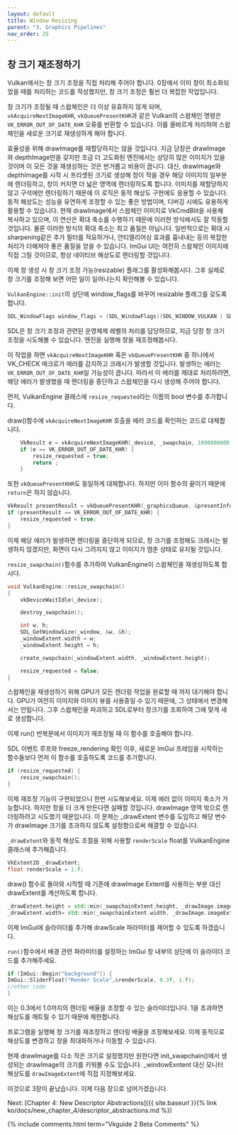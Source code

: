 ```yaml
---
layout: default
title: Window Resizing
parent: "3. Graphics Pipelines"
nav_order: 25
---
```


## 창 크기 재조정하기
Vulkan에서는 창 크기 조정을 직접 처리해 주어야 합니다. 0장에서 이미 창이 최소화되었을 때를 처리하는 코드를 작성했지만, 창 크기 조정은 훨씬 더 복잡한 작업입니다. 

창 크기가 조정될 때 스왑체인은 더 이상 유효하지 않게 되며, `vkAcquireNextImageKHR`, `vkQueuePresentKHR`과 같은 Vulkan의 스왑체인 명령은 `VK_ERROR_OUT_OF_DATE_KHR` 오류를 반환할 수 있습니다. 이를 올바르게 처리하여 스왑체인을 새로운 크기로 재생성하게 해야 합니다.

효율성을 위해 drawImage를 재할당하지는 않을 것입니다. 지금 당장은 drawImage와 depthImage만을 갖지만 조금 더 고도화된 엔진에서는 상당히 많은 이미지가 있을 것이며 이 모든 것을 재생성하는 것은 번거롭고 비용이 큽니다. 대신, drawImage와 depthImage를 시작 시 프리셋된 크기로 생성해 창이 작을 경우 해당 이미지의 일부분에 렌더링하고, 창이 커지면 더 넓은 영역에 렌더링하도록 합니다. 이미지를 재할당하지 않고 구석에만 렌더링하기 때문에 이 로직은 동적 해상도 구현에도 응용할 수 있습니다. 동적 해상도는 성능을 유연하게 조정할 수 있는 좋은 방법이며, 디버깅 시에도 유용하게 활용할 수 있습니다. 현재 drawImage에서 스왑체인 이미지로 VkCmdBlit을 사용해 복사하고 있으며, 이 연산은 확대 축소를 수행하기 때문에 이러한 방식에서도 잘 작동할 것입니다. 물론 이러한 방식의 확대 축소는 최고 품질은 아닙니다. 일반적으로는 확대 시 sharpening같은 추가 필터를 적요하거나, 안티앨리어싱 효과를 흉내내는 등의 복잡한 처리가 더해져야 좋은 품질을 얻을 수 있습니다. ImGui UI는 여전히 스왑체인 이미지에 직접 그릴 것이므로, 항상 네이티브 해상도로 렌더링할 것입니다.

이제 창 생성 시 창 크기 조정 가능(resizable) 플래그를 활성화해봅시다. 그후 실제로 창 크기를 조정해 보면 어떤 일이 일어나는지 확인해볼 수 있습니다.

`VulkanEngine::init`의 상단에 window_flags를 바꾸어 resizable 플래그를 갖도록 합니다.

```cpp
SDL_WindowFlags window_flags = (SDL_WindowFlags)(SDL_WINDOW_VULKAN | SDL_WINDOW_RESIZABLE);
```
SDL은 창 크기 조정과 관련된 운영체제 레벨의 처리를 담당하므로, 지금 당장 창 크기 조정을 시도해볼 수 있습니다. 엔진을 실행해 창을 재조정해봅시다.

이 작업을 하면 `vkAcquireNextImageKHR` 혹은 `vkQueuePresentKHR` 중 하나에서 VK_CHECK 매크로가 에러를 감지하고 크래시가 발생할 것입니다. 발생하는 에러는 `VK_ERROR_OUT_OF_DATE_KHR`일 가능성이 큽니다. 따라서 이 에러를 제대로 처리하려면, 해당 에러가 발생했을 때 렌더링을 중단하고 스왑체인을 다시 생성해 주어야 합니다.

먼저, VulkanEngine 클래스에 `resize_requested`라는 이름의 bool 변수를 추가합니다.

draw()함수에 `vkAcquireNextImageKHR` 호출을 에러 코드를 확인하는 코드로 대체합니다.

```cpp
	VkResult e = vkAcquireNextImageKHR(_device, _swapchain, 1000000000, get_current_frame()._swapchainSemaphore, nullptr, &swapchainImageIndex);
	if (e == VK_ERROR_OUT_OF_DATE_KHR) {
        resize_requested = true;       
		return ;
	}
```

또한 `vkQueuePresentKHR`도 동일하게 대체합니다. 하지만 이미 함수의 끝이기 때문에 `return`은 하지 않습니다.
```cpp
VkResult presentResult = vkQueuePresentKHR(_graphicsQueue, &presentInfo);
if (presentResult == VK_ERROR_OUT_OF_DATE_KHR) {
    resize_requested = true;
}
```

이제 해당 에러가 발생하면 렌더링을 중단하게 되므로, 창 크기를 조정해도 크래시는 발생하지 않겠지만, 화면이 다시 그려지지 않고 이미지가 멈춘 상태로 유지될 것입니다.

`resize_swapchain()`함수를 추가하여 VulkanEngine이 스왑체인을 재생성하도록 합시다.

<!-- codegen from tag resize_swap on file E:\ProgrammingProjects\vulkan-guide-2\chapter-3/vk_engine.cpp --> 
```cpp
void VulkanEngine::resize_swapchain()
{
	vkDeviceWaitIdle(_device);

	destroy_swapchain();

	int w, h;
	SDL_GetWindowSize(_window, &w, &h);
	_windowExtent.width = w;
	_windowExtent.height = h;

	create_swapchain(_windowExtent.width, _windowExtent.height);

	resize_requested = false;
}
```

스왑체인을 재생성하기 위해 GPU가 모든 렌더링 작업을 완료할 때 까지 대기해야 합니다. GPU가 여전히 이미지와 이미지 뷰를 사용중일 수 있기 때문에, 그 상태에서 변경해서는 안됩니다. 그후 스왑체인을 파괴하고 SDL로부터 창크기를 조회하여 그에 맞게 새로 생성합니다.

이제 run() 반복문에서 이미지가 재조정될 때 이 함수를 호출해야 합니다.

SDL 이벤트 루프와 freeze_rendering 확인 이후, 새로운 ImGui 프레임을 시작하는 함수들보다 먼저 이 함수를 호출하도록 코드를 추가합니다. 
```cpp
if (resize_requested) {
	resize_swapchain();
}
```

이제 재조정 기능이 구현되었으니 한번 시도해보세요. 이제 에러 없이 이미지 축소가 가능합니다. 하지만 창을 더 크게 만든다면 실패할 것입니다. drawImage 영역 밖으로 렌더링하려고 시도했기 때문입니다. 이 문제는 _drawExtent 변수를 도입하고 해당 변수가 drawImage 크기를 초과하지 않도록 설정함으로써 해결할 수 있습니다.

`_drawExtent`와 동적 해상도 조절을 위해 사용할 `renderScale` float를 VulkanEngine 클래스에 추가해줍니다.

```cpp
VkExtent2D _drawExtent;
float renderScale = 1.f;
```

draw() 함수로 돌아와 시작할 때 기존에 drawImage Extent를 사용하는 부분 대신 drawExtent를 계산하도록 합니다.

```cpp
_drawExtent.height = std::min(_swapchainExtent.height, _drawImage.imageExtent.height) * renderScale;
_drawExtent.width= std::min(_swapchainExtent.width, _drawImage.imageExtent.width) * renderScale;
```

이제 ImGui에 슬라이더를 추가해 drawScale 파라미터를 제어할 수 있도록 하겠습니다.

`run()`함수에서 배경 관련 파라미터를 설정하는 ImGui 창 내부의 상단에 이 슬라이더 코드를 추가해주세요.

```cpp
if (ImGui::Begin("background")) {
ImGui::SliderFloat("Render Scale",&renderScale, 0.3f, 1.f);
//other code
}
```

이는 0.3에서 1.0까지의 렌더링 배율을 조정할 수 있는 슬라이더입니다. 1을 초과하면 해상도를 깨트릴 수 있기 때문에 제한합니다.

프로그램을 실행해 창 크기를 재조정하고 렌더링 배율을 조정해보세요. 이제 동적으로 해상도를 변경하고 창을 최대화하거나 이동할 수 있습니다.

현재 drawImage를 다소 작은 크기로 설정했지만 원한다면 init_swapchain()에서 생성되는 drawImage의 크기를 키워볼 수도 있습니다. _windowExntent 대신 모니터 해상도를 `drawImageExtent`에 직접 지정해보세요.

이것으로 3장이 끝났습니다. 이제 다음 장으로 넘어가겠습니다.

Next: [Chapter 4: New Descriptor Abstractions]({{ site.baseurl }}{% link ko/docs/new_chapter_4/descriptor_abstractions.md %})

{% include comments.html term="Vkguide 2 Beta Comments" %}
